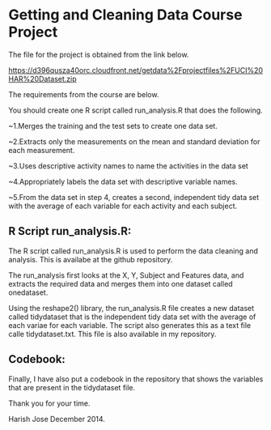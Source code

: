 Getting and Cleaning Data Course Project
========================================
The file for the project is obtained from the link below.

https://d396qusza40orc.cloudfront.net/getdata%2Fprojectfiles%2FUCI%20HAR%20Dataset.zip 

The requirements from the course are below.

 You should create one R script called run_analysis.R that does the following. 

~1.Merges the training and the test sets to create one data set.

~2.Extracts only the measurements on the mean and standard deviation for each measurement.

~3.Uses descriptive activity names to name the activities in the data set

~4.Appropriately labels the data set with descriptive variable names.

~5.From the data set in step 4, creates a second, independent tidy data set with the average of each variable for each activity and each subject.

## R Script run_analysis.R:
The R script called run_analysis.R is used to perform the data cleaning and analysis. This is availabe at the github repository.

The run_analysis first looks at the X, Y, Subject and Features data, and extracts the required data and merges them into one dataset called onedataset. 

Using the reshape2() library, the run_analysis.R file creates a new dataset called tidydataset that is the independent tidy data set with the average of each variae for each variable. The script also generates this as a text file calle tidydataset.txt. This file is also available in my repository. 

## Codebook:
Finally, I have also put a codebook in the repository that shows the variables that are present in the tidydataset file.

Thank you for your time.

Harish Jose December 2014.